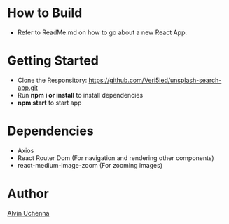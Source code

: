 # How to Build
- Refer to ReadMe.md on how to go about a new React App.

# Getting Started

- Clone the Responsitory: https://github.com/Veri5ied/unsplash-search-app.git
- Run <b>npm i or install</b> to install dependencies
- <b>npm start</b> to start app

# Dependencies

- Axios
- React Router Dom (For navigation and rendering other components)
- react-medium-image-zoom (For zooming images)

# Author

[Alvin Uchenna](https://twitter.com/Veri5ied)
